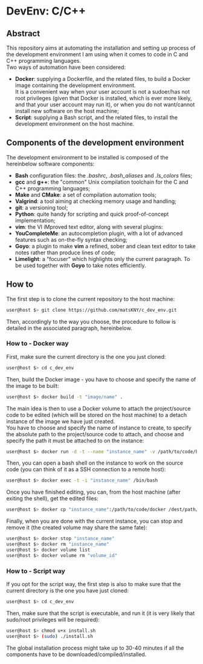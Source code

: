 # DevEnv: C/C++  
## Abstract  
This repository aims at automating the installation and setting up process of the development environment I am using when it comes to code in C and C++ programming languages.  
Two ways of automation have been considered:  
- **Docker**: supplying a Dockerfile, and the related files, to build a Docker image containing the development environment.  
It is a convenient way when your user account is not a sudoer/has not root privileges (given that Docker is installed, which is ever more likely, and that your user account may run it), or when you do not want/cannot install new software on the host machine;  
- **Script**: supplying a Bash script, and the related files, to install the development environment on the host machine.  

## Components of the development environment  
The development environment to be installed is composed of the hereinbelow software components:  
- **Bash** configuration files: the *.bashrc*, *.bash_aliases* and *.ls_colors* files;  
- **gcc** and **g++**: the "common" Unix compilation toolchain for the C and C++ programming languages;  
- **Make** and **CMake**: a set of compilation automation tools;  
- **Valgrind**: a tool aiming at checking memory usage and handling;  
- **git**: a versioning tool;  
- **Python**: quite handy for scripting and quick proof-of-concept implementation;  
- **vim**: the VI iMproved text editor, along with several plugins:  
 - **YouCompleteMe**: an autocompletion plugin, with a lot of advanced features such as on-the-fly syntax checking;  
 - **Goyo**: a plugin to make **vim** a refined, sober and clean text editor to take notes rather than produce lines of code;  
 - **Limelight**: a "focuser" which highlights only the current paragraph. To be used together with **Goyo** to take notes efficiently.  
 
## How to
The first step is to clone the current repository to the host machine:  
``` bash
user@host $> git clone https://github.com/matsKNY/c_dev_env.git
```  
Then, accordingly to the way you choose, the procedure to follow is detailed in the associated paragraph, hereinbelow.  
### How to - Docker way  
First, make sure the current directory is the one you just cloned:  
``` bash
user@host $> cd c_dev_env
```  
Then, build the Docker image - you have to choose and specify the name of the image to be built:  
``` bash
user@host $> docker build -t "image/name" .
```  
The main idea is then to use a Docker volume to attach the project/source code to be edited (which will be stored on the host machine) to a detach instance of the image we have just created.  
You have to choose and specify the name of instance to create, to specify the absolute path to the project/source code to attach, and choose and specify the path it must be attached to on the instance:  
``` bash
user@host $> docker run -d -t --name "instance_name" -v /path/to/code/host:/path/to/code/docker "image/name"
```  
Then, you can open a bash shell on the instance to work on the source code (you can think of it as a SSH connection to a remote host):  
``` bash
user@host $> docker exec -t -i "instance_name" /bin/bash
```
Once you have finished editing, you can, from the host machine (after exiting the shell), get the edited files:  
``` bash
user@host $> docker cp "instance_name":/path/to/code/docker /dest/path/host
```  
Finally, when you are done with the current instance, you can stop and remove it (the created volume may share the same fate):  
``` bash
user@host $> docker stop "instance_name"
user@host $> docker rm "instance_name"
user@host $> docker volume list
user@host $> docker volume rm "volume_id"
```  
### How to - Script way
If you opt for the script way, the first step is also to make sure that the current directory is the one you have just cloned:  
``` bash
user@host $> cd c_dev_env
```  
Then, make sure that the script is executable, and run it (it is very likely that sudo/root privileges will be required):  
``` bash
user@host $> chmod u+x install.sh
user@host $> (sudo) ./install.sh
```  
The global installation process might take up to 30-40 minutes if all the components have to be downloaded/compiled/installed.
